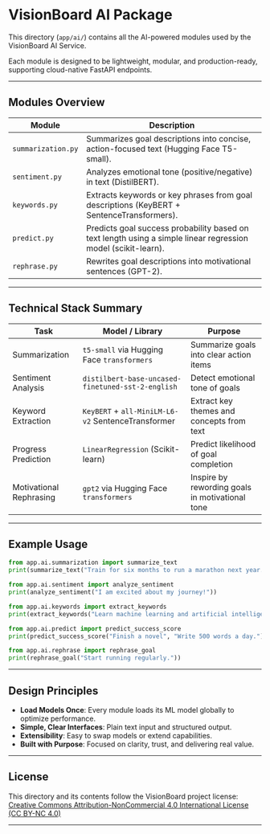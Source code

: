 # VisionBoard AI Package

This directory (`app/ai/`) contains all the AI-powered modules used by the VisionBoard AI Service.

Each module is designed to be lightweight, modular, and production-ready, supporting cloud-native FastAPI endpoints.

---

## Modules Overview

| Module               | Description |
| -------------------- | ----------- |
| `summarization.py`    | Summarizes goal descriptions into concise, action-focused text (Hugging Face T5-small). |
| `sentiment.py`        | Analyzes emotional tone (positive/negative) in text (DistilBERT). |
| `keywords.py`         | Extracts keywords or key phrases from goal descriptions (KeyBERT + SentenceTransformers). |
| `predict.py`          | Predicts goal success probability based on text length using a simple linear regression model (scikit-learn). |
| `rephrase.py`         | Rewrites goal descriptions into motivational sentences (GPT-2). |

---

## Technical Stack Summary

| Task                     | Model / Library                                   | Purpose                                         |
|---------------------------|---------------------------------------------------|-------------------------------------------------|
| Summarization             | `t5-small` via Hugging Face `transformers`        | Summarize goals into clear action items         |
| Sentiment Analysis        | `distilbert-base-uncased-finetuned-sst-2-english` | Detect emotional tone of goals                  |
| Keyword Extraction        | `KeyBERT` + `all-MiniLM-L6-v2` SentenceTransformer| Extract key themes and concepts from text       |
| Progress Prediction       | `LinearRegression` (Scikit-learn)                 | Predict likelihood of goal completion           |
| Motivational Rephrasing   | `gpt2` via Hugging Face `transformers`             | Inspire by rewording goals in motivational tone |

---

## Example Usage

```python
from app.ai.summarization import summarize_text
print(summarize_text("Train for six months to run a marathon next year."))

from app.ai.sentiment import analyze_sentiment
print(analyze_sentiment("I am excited about my journey!"))

from app.ai.keywords import extract_keywords
print(extract_keywords("Learn machine learning and artificial intelligence."))

from app.ai.predict import predict_success_score
print(predict_success_score("Finish a novel", "Write 500 words a day."))

from app.ai.rephrase import rephrase_goal
print(rephrase_goal("Start running regularly."))
```

---

## Design Principles

- **Load Models Once**: Every module loads its ML model globally to optimize performance.
- **Simple, Clear Interfaces**: Plain text input and structured output.
- **Extensibility**: Easy to swap models or extend capabilities.
- **Built with Purpose**: Focused on clarity, trust, and delivering real value.

---

## License

This directory and its contents follow the VisionBoard project license:  
[Creative Commons Attribution-NonCommercial 4.0 International License (CC BY-NC 4.0)](https://creativecommons.org/licenses/by-nc/4.0/)

---
